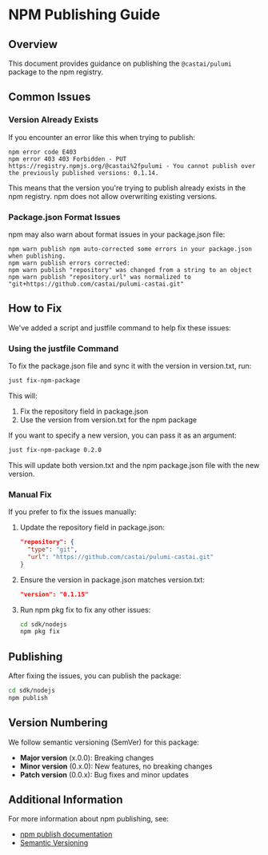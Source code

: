 # NPM Publishing Guide

## Overview

This document provides guidance on publishing the `@castai/pulumi` package to the npm registry.

## Common Issues

### Version Already Exists

If you encounter an error like this when trying to publish:

```
npm error code E403
npm error 403 403 Forbidden - PUT https://registry.npmjs.org/@castai%2fpulumi - You cannot publish over the previously published versions: 0.1.14.
```

This means that the version you're trying to publish already exists in the npm registry. npm does not allow overwriting existing versions.

### Package.json Format Issues

npm may also warn about format issues in your package.json file:

```
npm warn publish npm auto-corrected some errors in your package.json when publishing.
npm warn publish errors corrected:
npm warn publish "repository" was changed from a string to an object
npm warn publish "repository.url" was normalized to "git+https://github.com/castai/pulumi-castai.git"
```

## How to Fix

We've added a script and justfile command to help fix these issues:

### Using the justfile Command

To fix the package.json file and sync it with the version in version.txt, run:

```bash
just fix-npm-package
```

This will:
1. Fix the repository field in package.json
2. Use the version from version.txt for the npm package

If you want to specify a new version, you can pass it as an argument:

```bash
just fix-npm-package 0.2.0
```

This will update both version.txt and the npm package.json file with the new version.

### Manual Fix

If you prefer to fix the issues manually:

1. Update the repository field in package.json:
   ```json
   "repository": {
     "type": "git",
     "url": "https://github.com/castai/pulumi-castai.git"
   }
   ```

2. Ensure the version in package.json matches version.txt:
   ```json
   "version": "0.1.15"
   ```

3. Run npm pkg fix to fix any other issues:
   ```bash
   cd sdk/nodejs
   npm pkg fix
   ```

## Publishing

After fixing the issues, you can publish the package:

```bash
cd sdk/nodejs
npm publish
```

## Version Numbering

We follow semantic versioning (SemVer) for this package:

- **Major version** (x.0.0): Breaking changes
- **Minor version** (0.x.0): New features, no breaking changes
- **Patch version** (0.0.x): Bug fixes and minor updates

## Additional Information

For more information about npm publishing, see:
- [npm publish documentation](https://docs.npmjs.com/cli/v8/commands/npm-publish)
- [Semantic Versioning](https://semver.org/)
